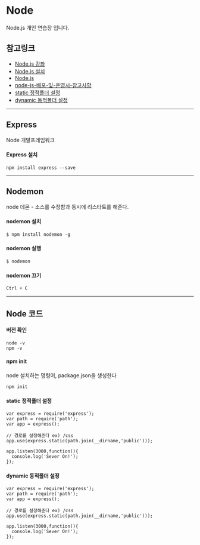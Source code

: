 # Node
Node.js 개인 연습장 입니다.

## 참고링크
* [Node.js 강좌](http://m.blog.naver.com/azure0777/220461355508)
* [Node.js 설치](http://m.blog.naver.com/azure0777/220464281360)
* [Node.js](https://nodejs.org/en/)
* [node-js-배포-및-운영시-참고사항](http://avilos.codes/server/nodejs/node-js-%EB%B0%B0%ED%8F%AC-%EB%B0%8F-%EC%9A%B4%EC%98%81%EC%8B%9C-%EC%B0%B8%EA%B3%A0%EC%82%AC%ED%95%AD/)
* [static 정적폴더 설정](http://m.blog.naver.com/azure0777/220469049820)
* [dynamic 동적폴더 설정](http://m.blog.naver.com/azure0777/220475344428)

---

## Express
Node 개발프레임워크 

#### Express 설치
```
npm install express --save
```
---

## Nodemon
node 데몬 - 소스를 수정함과 동시에 리스타트를 해준다.

#### nodemon 설치
```
$ npm install nodemon -g	
```

#### nodemon 실행
```
$ nodemon
```

#### nodemon 끄기
```
Ctrl + C
```

---

## Node 코드

#### 버전 확인
```
node -v
npm -v
```

#### npm init
node 설치하는 명령어, package.json을 생성한다
```
npm init
```

#### static 정적폴더 설정
```
var express = require('express');
var path = require('path');
var app = express();

// 경로를 설정해준다 ex) /css 
app.use(express.static(path.join(__dirname,'public')));

app.listen(3000,function(){
  console.log('Sever On!');
});

```

#### dynamic 동적폴더 설정
```
var express = require('express');
var path = require('path');
var app = express();

// 경로를 설정해준다 ex) /css 
app.use(express.static(path.join(__dirname,'public')));

app.listen(3000,function(){
  console.log('Sever On!');
});

```

